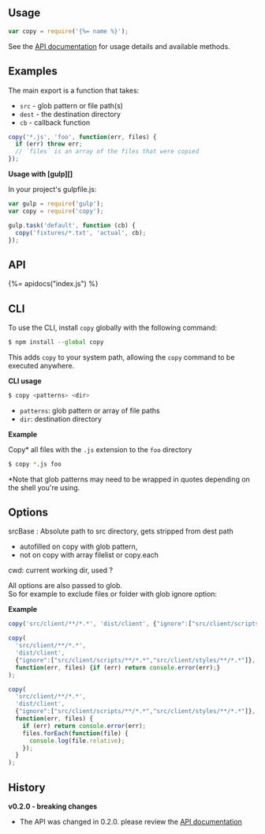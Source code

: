 ## Usage

```js
var copy = require('{%= name %}');
```

See the [API documentation](#api) for usage details and available methods. 

## Examples

The main export is a function that takes:

- `src` - glob pattern or file path(s)
- `dest` - the destination directory
- `cb` - callback function

```js
copy('*.js', 'foo', function(err, files) {
  if (err) throw err;
  // `files` is an array of the files that were copied
});
```

**Usage with [gulp][]**

In your project's gulpfile.js:

```js
var gulp = require('gulp');
var copy = require('copy');

gulp.task('default', function (cb) {
  copy('fixtures/*.txt', 'actual', cb);
});
```

## API
{%= apidocs("index.js") %}

## CLI

To use the CLI, install `copy` globally with the following command:

```js
$ npm install --global copy
```

This adds `copy` to your system path, allowing the `copy` command to be executed anywhere.

**CLI usage**

```sh
$ copy <patterns> <dir>
```

- `patterns`: glob pattern or array of file paths
- `dir`: destination directory

**Example**

Copy* all files with the `.js` extension to the `foo` directory

```sh
$ copy *.js foo
```

*Note that glob patterns may need to be wrapped in quotes depending on the shell you're using.

## Options

srcBase : Absolute path to src directory, gets stripped from dest path 
  * autofilled on copy with glob pattern, 
  * not on copy with array filelist or copy.each  

cwd: current working dir, used ?  

All options are also passed to glob.  
So for example to exclude files or folder with glob ignore option:  

**Example**
```js
copy('src/client/**/*.*', 'dist/client', {"ignore":["src/client/scripts/**/*.*","src/client/styles/**/*.*"]}, function(err, files) {if (err) return console.error(err);});
```

```js
copy(
  'src/client/**/*.*', 
  'dist/client', 
  {"ignore":["src/client/scripts/**/*.*","src/client/styles/**/*.*"]},
  function(err, files) {if (err) return console.error(err);}
);
```

```js
copy(
  'src/client/**/*.*',
  'dist/client',
  {"ignore":["src/client/scripts/**/*.*","src/client/styles/**/*.*"]},
  function(err, files) {
    if (err) return console.error(err);
    files.forEach(function(file) {
      console.log(file.relative);
    });
  }
);
```


## History

**v0.2.0 - breaking changes**

- The API was changed in 0.2.0. please review the [API documentation](#api)
